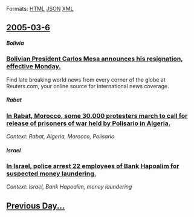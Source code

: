 
Formats: [HTML](2005/03/6/index.html)  [JSON](2005/03/6/index.json)  [XML](2005/03/6/index.xml)  

## [2005-03-6](/news/2005/03/6/index.md)

##### Bolivia
### [ Bolivian President Carlos Mesa announces his resignation, effective Monday. ](/news/2005/03/6/bolivian-president-carlos-mesa-announces-his-resignation-effective-monday.md)
Find late breaking world news from every corner of the globe at Reuters.com, your online source for international news coverage.

##### Rabat
### [ In Rabat, Morocco, some 30.000 protesters march to call for release of prisoners of war held by Polisario in Algeria. ](/news/2005/03/6/in-rabat-morocco-some-30-000-protesters-march-to-call-for-release-of-prisoners-of-war-held-by-polisario-in-algeria.md)
_Context: Rabat, Algeria, Morocco, Polisario_

##### Israel
### [ In Israel, police arrest 22 employees of Bank Hapoalim for suspected money laundering. ](/news/2005/03/6/in-israel-police-arrest-22-employees-of-bank-hapoalim-for-suspected-money-laundering.md)
_Context: Israel, Bank Hapoalim, money laundering_

## [Previous Day...](/news/2005/03/5/index.md)

